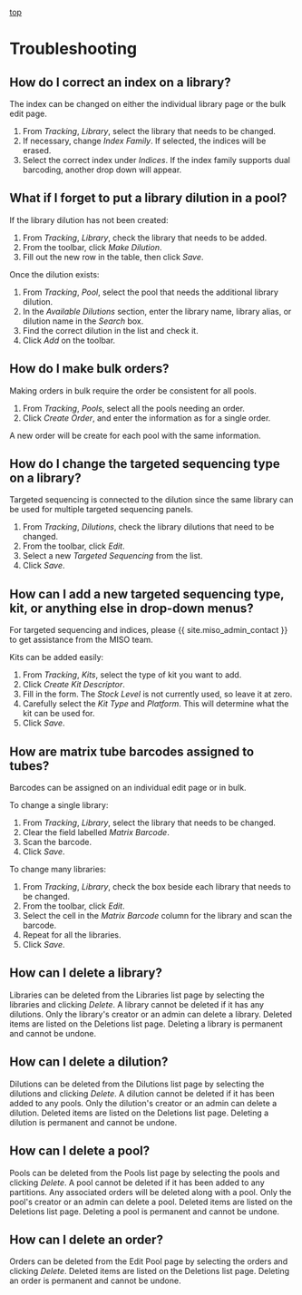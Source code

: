 <a name="libraries-trouble" href="#" id="toplink">top</a>

# Troubleshooting

## How do I correct an index on a library?
The index can be changed on either the individual library page or the bulk edit page.

1. From _Tracking_, _Library_, select the library that needs to be changed.
1. If necessary, change _Index Family_. If selected, the indices will be erased.
1. Select the correct index under _Indices_. If the index family supports dual barcoding, another drop down will appear.


## What if I forget to put a library dilution in a pool?
If the library dilution has not been created:

1. From _Tracking_, _Library_, check the library that needs to be added.
1. From the toolbar, click _Make Dilution_.
1. Fill out the new row in the table, then click _Save_.

Once the dilution exists:

1. From _Tracking_, _Pool_, select the pool that needs the additional library dilution.
1. In the _Available Dilutions_ section, enter the library name, library alias, or dilution name in the _Search_ box.
1. Find the correct dilution in the list and check it.
1. Click _Add_ on the toolbar.

## How do I make bulk orders?
Making orders in bulk require the order be consistent for all pools.

1. From _Tracking_, _Pools_, select all the pools needing an order.
1. Click _Create Order_, and enter the information as for a single order.

A new order will be create for each pool with the same information.

## How do I change the targeted sequencing type on a library?
Targeted sequencing is connected to the dilution since the same library can be used for multiple targeted sequencing panels.

1. From _Tracking_, _Dilutions_, check the library dilutions that need to be changed.
1. From the toolbar, click _Edit_.
1. Select a new _Targeted Sequencing_ from the list.
1. Click _Save_.

## How can I add a new targeted sequencing type, kit, or anything else in drop-down menus?
For targeted sequencing and indices, please {{ site.miso_admin_contact }} to get assistance from the MISO team.

Kits can be added easily:

1. From _Tracking_, _Kits_, select the type of kit you want to add.
1. Click _Create Kit Descriptor_.
1. Fill in the form. The _Stock Level_ is not currently used, so leave it at zero.
1. Carefully select the _Kit Type_ and _Platform_. This will determine what the kit can be used for.
1. Click _Save_.

## How are matrix tube barcodes assigned to tubes?
Barcodes can be assigned on an individual edit page or in bulk.

To change a single library:

1. From _Tracking_, _Library_, select the library that needs to be changed.
1. Clear the field labelled _Matrix Barcode_.
1. Scan the barcode.
1. Click _Save_.

To change many libraries:

1. From _Tracking_, _Library_, check the box beside each library that needs to be changed.
1. From the toolbar, click _Edit_.
1. Select the cell in the _Matrix Barcode_ column for the library and scan the barcode.
1. Repeat for all the libraries.
1. Click _Save_.

## How can I delete a library?
Libraries can be deleted from the Libraries list page by selecting the libraries and clicking _Delete_. A
library cannot be deleted if it has any dilutions. Only the library's creator or an admin can delete a library.
Deleted items are listed on the Deletions list page. Deleting a library is permanent and cannot be undone.

## How can I delete a dilution?
Dilutions can be deleted from the Dilutions list page by selecting the dilutions and clicking _Delete_. A
dilution cannot be deleted if it has been added to any pools. Only the dilution's creator or an admin can
delete a dilution. Deleted items are listed on the Deletions list page. Deleting a dilution is permanent
and cannot be undone.

## How can I delete a pool?
Pools can be deleted from the Pools list page by selecting the pools and clicking _Delete_. A pool cannot
be deleted if it has been added to any partitions. Any associated orders will be deleted along with a pool.
Only the pool's creator or an admin can delete a pool. Deleted items are listed on the Deletions list page.
Deleting a pool is permanent and cannot be undone.

## How can I delete an order?
Orders can be deleted from the Edit Pool page by selecting the orders and clicking _Delete_. Deleted items
are listed on the Deletions list page.  Deleting an order is permanent and cannot be undone.
